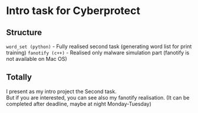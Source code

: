 # Intro task for Cyberprotect

## Structure
```word_set (python)``` - Fully realised second task (generating word list for print training)
```fanotify (c++)``` - Realised only malware simulation part (fanotify is not available on Mac OS)

## Totally

I present as my intro project the Second task.\
But if you are interested, you can see also my fanotify realisation. 
(It can be completed after deadline, maybe at night Monday-Tuesday)
